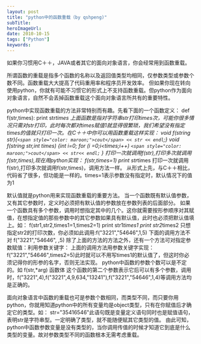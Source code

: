 ```yaml
---
layout: post 
title: "python中的函数重载（by qshpeng)"
subTitle: 
heroImageUrl: 
date: 2010-10-15
tags: ["Python"]
keywords: 
---
```


如果你习惯用C＋＋，JAVA或者其它的面向对象语言，你会经常用到函数重载。

所谓函数的重载是指多个函数的名称以及返回值类型均相同，仅参数类型或参数个数不同。函数重载大大提高了代码重用率和程序员开发效率。
但如果你现在转向使用python，你就有可能不习惯它的形式上不支持函数重载。但python作为面向对象语言，自然不会丢掉函数重载这个面向对象语言所共有的重要特性。

python中实现函数重载的方法非常特别而有趣。先看下面的一个函数定义：
def f(str,times):
print str*times
上面函数是指对字符串str打印times次，可能你很多情况只需对str打印，此时每次都对times赋值1就显得很繁琐，我们希望没有指定times的值就只打印一次。在C＋＋中你可以用函数重载这样实现：
void f(string str){`<span style="color: maroon;">cout</span> << str << endl`;}
void f(string str,int times)
{int i=0;
for (i =0;i<times;i++)
`<span style="color: maroon;">cout</span> << str<< endl;`
}
打印一次就调用f(str),打印多次就调用f(str,times),现在用python实现：
f(str,times=1)
print str*times
打印一次就调用f(str),打印多次就调用f(str,times)，调用方法一样。
从形式上先，与C＋＋相比，代码省了很多，但功能是一样的。times=1表示参数没有指定时，默认情况下的值为1

默认值就是python用来实现函数重载的重要方法。
当一个函数既有默认值参数，又有其它参数时，定义时必须把有默认值的参数放在参数列表的后面部分。
如果一个函数具有多个参数，调用时想指定其中的几个。这你就需要按形参顺序对其赋值，在想指定值的那些参数中的其它参数如果具有默认值，此时也必须把默认值填上。如：
f(str1,str2,times1=1,times2=1)
print str1*times1
print str2*times2
只想指定str2的打印次数，你必须如此调用:f("3221","54646",1,5)   下面的调用方法不对
f("3221","54646", ,5)
除了上面的方法的方法之外，还有一个方法可对指定参数赋值：利用参数关键字：
上面的调用方法用参数关键字实现：
f("3221","54646",times2=5)此时就可以不用写times1的默认值了，但这时你必须记得你的形参的名字，否则无法实现。
python中函数的参数个数可以是不定的。如
f(str,*arg)
函数体
这个函数的第二个参数表示它后可以有多个参数，调用时，f("3221",4),f("3221",4,9,634,"13241"),f("3221","54646",1,4)等调用方法均是正确的。

面向对象语言中函数的重载也可是参数个数相同，而类型不同，而只要你用python，你就用知道python中的所有变量均是object类型，只有在你赋值后才确定它的类型。如：
str="35416546"此语句既是变量定义语句同时也是赋值语句，表明str是字符串型。一定明确了类型，就不能随便赋其它类型的值。
由此可知，python中函数参数变量是没有类型的，当你调用传值的时候才知道它到底是什么类型的变量。故对参数类型不同的函数根本无需考虑重载。